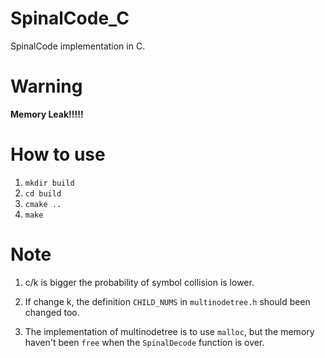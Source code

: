 # SpinalCode_C
SpinalCode implementation in C.
# Warning
**Memory Leak!!!!!**
# How to use
1. ```mkdir build```
2. ```cd build```
3. ```cmake ..```
4. ```make```


# Note
1. c/k is bigger the probability of symbol collision is lower.

2. If change k, the definition ```CHILD_NUMS``` in ```multinodetree.h``` should been changed too.

3. The implementation of multinodetree is to use ```malloc```, but the memory haven't been ```free``` when the ```SpinalDecode``` function is over.
